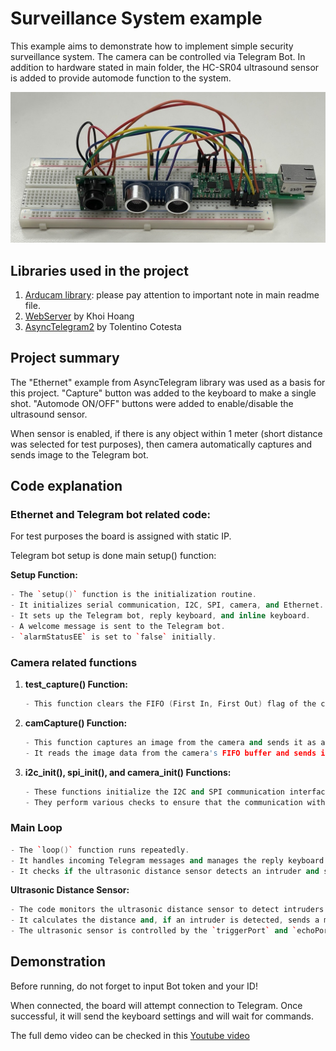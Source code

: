 # Surveillance System example
 
This example aims to demonstrate how to implement simple security surveillance system. The camera can be controlled via Telegram Bot.
In addition to hardware stated in main folder, the HC-SR04 ultrasound sensor is added to provide automode function to the system.

![hardware](../img/hardware.png)

## Libraries used in the project

1. [Arducam library](): please pay attention to important note in main readme file.
2. [WebServer](https://github.com/khoih-prog/EthernetWebServer/tree/master) by Khoi Hoang
3. [AsyncTelegram2](https://github.com/cotestatnt/AsyncTelegram2/tree/master) by Tolentino Cotesta

## Project summary

The "Ethernet" example from AsyncTelegram library was used as a basis for this project.
"Capture" button was added to the keyboard to make a single shot.
"Automode ON/OFF" buttons were added to enable/disable the ultrasound sensor.

When sensor is enabled, if there is any object within 1 meter (short distance was selected for test purposes), then camera automatically captures and sends image to the Telegram bot.

## Code explanation

### Ethernet and Telegram bot related code:

For test purposes the board is assigned with static IP.

Telegram bot setup is done main setup() function:

**Setup Function:**
   ```cpp
   - The `setup()` function is the initialization routine.
   - It initializes serial communication, I2C, SPI, camera, and Ethernet.
   - It sets up the Telegram bot, reply keyboard, and inline keyboard.
   - A welcome message is sent to the Telegram bot.
   - `alarmStatusEE` is set to `false` initially.
   ```

### Camera related functions

1. **test_capture() Function:**
   ```cpp
   - This function clears the FIFO (First In, First Out) flag of the camera and initiates a capture.
   ```

2. **camCapture() Function:**
   ```cpp
   - This function captures an image from the camera and sends it as an HTTP response with the appropriate content type and length.
   - It reads the image data from the camera's FIFO buffer and sends it to the client.
   ```

3. **i2c_init(), spi_init(), and camera_init() Functions:**
    ```cpp
    - These functions initialize the I2C and SPI communication interfaces and set up the camera module.
    - They perform various checks to ensure that the communication with the camera module is established correctly.
    ```

### Main Loop

```cpp
- The `loop()` function runs repeatedly.
- It handles incoming Telegram messages and manages the reply keyboard.
- It checks if the ultrasonic distance sensor detects an intruder and sends a capture requesto the Telegram bot.
```

**Ultrasonic Distance Sensor:**
   ```cpp
   - The code monitors the ultrasonic distance sensor to detect intruders.
   - It calculates the distance and, if an intruder is detected, sends a message to the Telegram bot and captures an image.
   - The ultrasonic sensor is controlled by the `triggerPort` and `echoPort` pins.
   ```

## Demonstration

Before running, do not forget to input Bot token and your ID!

When connected, the board will attempt connection to Telegram.
Once successful, it will send the keyboard settings and will wait for commands.

The full demo video can be checked in this [Youtube video](https://youtu.be/JPQ0hpEAPEw)